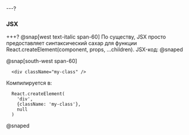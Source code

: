 ---?
### JSX

+++?
@snap[west text-italic span-60]
По существу, JSX просто предоставляет синтаксический сахар для функции React.createElement(component, props, ...children). JSX-код:
@snaped

@snap[south-west span-60]
```
  <div className="my-class" />
```

Компилируется в:

```
  React.createElement(
    'div',
    {className: 'my-class'},
    null
  )
```
@snaped

  
